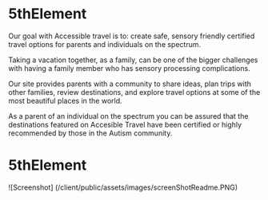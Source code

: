 # 5thElement
Our goal with Accessible travel is to: create safe, sensory friendly certified travel options for parents and individuals on the spectrum. 

Taking a vacation together, as a family, can be one of the bigger challenges with having a family member who has sensory processing complications.
 
 Our site provides parents with a community to share ideas, plan trips with other families, review destinations, and explore travel options at some of the most beautiful places in the world. 

As a parent of an individual on the spectrum you can be assured that the destinations featured on Accesible Travel have been certified or highly recommended by those in the Autism community.
# 5thElement

![Screenshot] (/client/public/assets/images/screenShotReadme.PNG)